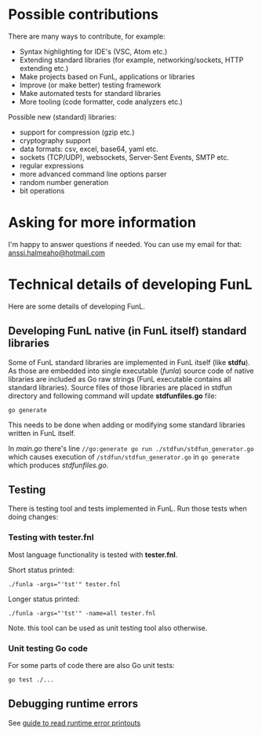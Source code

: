 
# Possible contributions
There are many ways to contribute, for example:

* Syntax highlighting for IDE's (VSC, Atom etc.)
* Extending standard libraries (for example, networking/sockets, HTTP extending etc.)
* Make projects based on FunL, applications or libraries
* Improve (or make better) testing framework
* Make automated tests for standard libraries
* More tooling (code formatter, code analyzers etc.)

Possible new (standard) libraries:

* support for compression (gzip etc.)
* cryptography support
* data formats: csv, excel, base64, yaml etc.
* sockets (TCP/UDP), websockets, Server-Sent Events, SMTP etc.
* regular expressions
* more advanced command line options parser
* random number generation
* bit operations

# Asking for more information
I'm happy to answer questions if needed.
You can use my email for that: anssi.halmeaho@hotmail.com

# Technical details of developing FunL
Here are some details of developing FunL.

## Developing FunL native (in FunL itself) standard libraries
Some of FunL standard libraries are implemented in FunL itself (like **stdfu**).
As those are embedded into single executable (_funla_) source code of native libraries 
are included as Go raw strings (FunL executable contains all standard libraries).
Source files of those libraries are placed in stdfun directory and following
command will update **stdfunfiles.go** file:

```
go generate
```

This needs to be done when adding or modifying some standard libraries written in FunL itself.

In _main.go_ there's line ```//go:generate go run ./stdfun/stdfun_generator.go``` which causes 
execution of ```/stdfun/stdfun_generator.go``` in ```go generate``` which produces _stdfunfiles.go_.

## Testing
There is testing tool and tests implemented in FunL. Run those tests when doing changes:

### Testing with tester.fnl
Most language functionality is tested with **tester.fnl**.

Short status printed:

```
./funla -args="'tst'" tester.fnl
```

Longer status printed:

```
./funla -args="'tst'" -name=all tester.fnl
```

Note. this tool can be used as unit testing tool also otherwise.

### Unit testing Go code
For some parts of code there are also Go unit tests:

```
go test ./...
```

## Debugging runtime errors
See [guide to read runtime error printouts](https://github.com/anssihalmeaho/funl/wiki/rteprint)

